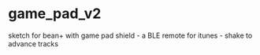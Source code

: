 # game_pad_v2
sketch for bean+ with game pad shield -
a BLE remote for itunes -
shake to advance tracks
